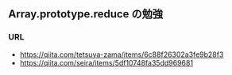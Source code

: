 ## Array.prototype.reduce の勉強

### URL
- https://qiita.com/tetsuya-zama/items/6c88f26302a3fe9b28f3  
- https://qiita.com/seira/items/5df10748fa35dd969681  

